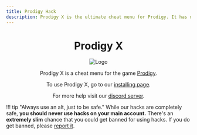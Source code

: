 ```yaml
---
title: Prodigy Hack
description: Prodigy X is the ultimate cheat menu for Prodigy. It has many features and works on all platforms.
---
```


<center>

# Prodigy X

![Logo](https://cdn.discordapp.com/attachments/852986451896959026/980097446589915177/IMG_3310.png)

Prodigy X is a cheat menu for the game [Prodigy](https://www.prodigygame.com/main-en/).

To use Prodigy X, go to our [installing page](installing.md).

For more help visit our [discord server](https://discord.gg/YRtwBJrmGa).
</center>

!!! tip "Always use an alt, just to be safe."
    While our hacks are completely safe, **you should never use hacks on your main account.**
    There's an **extremely slim** chance that you could get banned for using hacks. If you do get banned, please [report it](https://discord.gg/YRtwBJrmGa).